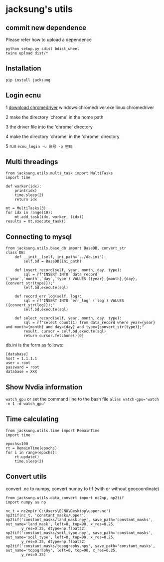 # jacksung's utils
## commit new dependence
Please refer how to upload a dependence
```
python setup.py sdist bdist_wheel
twine upload dist/*
```
## Installation
```pip install jacksung```
## Login ecnu
1 [download chromedriver](https://googlechromelabs.github.io/chrome-for-testing/)
    windows:chromedriver.exe
    linux:chromedriver
    
2 make the directory 'chrome' in the home path

3 the driver file into the 'chrome' directory

4 make the directory 'chrome' in the 'chrome' directory

5 run
```ecnu_login -u 账号 -p 密码```
## Multi threadings
```
from jacksung.utils.multi_task import MultiTasks
import time

def worker(idx):
    print(idx)
    time.sleep(2)
    return idx

mt = MultiTasks(3)
for idx in range(10):
    mt.add_task(idx, worker, (idx))
results = mt.execute_task()
```
## Connecting to mysql
```
from jacksung.utils.base_db import BaseDB, convert_str
class DB:
    def __init__(self, ini_path='../db.ini'):
        self.bd = BaseDB(ini_path)

    def insert_record(self, year, month, day, type):
        sql = rf"INSERT INTO `data_record` (`year`,`month`,`day`,`type`) VALUES ({year},{month},{day},{convert_str(type)});"
        self.bd.execute(sql)

    def record_err_log(self, log):
        sql = rf"INSERT INTO `err_log` (`log`) VALUES ({convert_str(log)});"
        self.bd.execute(sql)

    def select_record(self, year, month, day, type):
        sql = rf"select count(1) from data_record where year={year} and month={month} and day={day} and type={convert_str(type)};"
        result, cursor = self.bd.execute(sql)
        return cursor.fetchone()[0]
```
db.ini is the form  as follows:
```
[database]
host = 1.1.1.1
user = root
password = root
database = XXX
```
## Show Nvdia information
```watch_gpu```
or set the command line to the bash file
```alias watch-gpu='watch -n 1 -d watch_gpu'```

## Time calculating
```
from jacksung.utils.time import RemainTime
import time

epochs=100
rt = RemainTime(epochs)
for i in range(epochs):
    rt.update()
    time.sleep(2)
```

## Convert utils
convert .nc to numpy, convert numpy to tif (with or without geocoordinate)

```
from jacksung.utils.data_convert import nc2np, np2tif
import numpy as np

nc_t = nc2np(r'C:\Users\ECNU\Desktop\upper.nc')
np2tif(nc_t, 'constant_masks/upper')
np2tif('constant_masks/land_mask.npy', save_path='constant_masks', out_name='land_mask', left=0, top=90, x_res=0.25,
       y_res=0.25, dtype=np.float32)
np2tif('constant_masks/soil_type.npy', save_path='constant_masks', out_name='soil_type', left=0, top=90, x_res=0.25,
       y_res=0.25, dtype=np.float32)
np2tif('constant_masks/topography.npy', save_path='constant_masks', out_name='topography', left=0, top=90, x_res=0.25,
       y_res=0.25)
```
